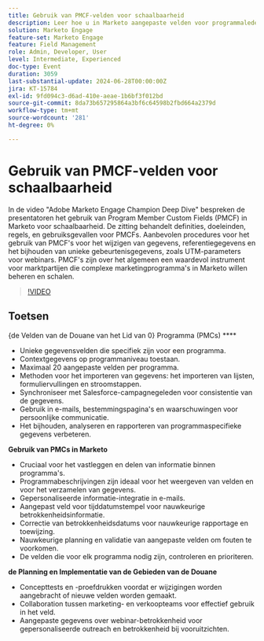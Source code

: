 ```yaml
---
title: Gebruik van PMCF-velden voor schaalbaarheid
description: Leer hoe u in Marketo aangepaste velden voor programmaleden (PMCF) kunt gebruiken voor schaalbaarheid, waaronder best practices voor gegevensbeheer, persoonlijke communicatie en nauwkeurige rapportage, zoals besproken in de Adobe Marketo Engage Champion Deep Dive-video.
solution: Marketo Engage
feature-set: Marketo Engage
feature: Field Management
role: Admin, Developer, User
level: Intermediate, Experienced
doc-type: Event
duration: 3059
last-substantial-update: 2024-06-28T00:00:00Z
jira: KT-15784
exl-id: 9fd094c3-d6ad-410e-aeae-1b6bf3f012bd
source-git-commit: 8da73b657295864a3bf6c64598b2fbd664a2379d
workflow-type: tm+mt
source-wordcount: '281'
ht-degree: 0%

---
```


# Gebruik van PMCF-velden voor schaalbaarheid

In de video &quot;Adobe Marketo Engage Champion Deep Dive&quot; bespreken de presentatoren het gebruik van Program Member Custom Fields (PMCF) in Marketo voor schaalbaarheid. De zitting behandelt definities, doeleinden, regels, en gebruiksgevallen voor PMCFs. Aanbevolen procedures voor het gebruik van PMCF&#39;s voor het wijzigen van gegevens, referentiegegevens en het bijhouden van unieke gebeurtenisgegevens, zoals UTM-parameters voor webinars. PMCF&#39;s zijn over het algemeen een waardevol instrument voor marktpartijen die complexe marketingprogramma&#39;s in Marketo willen beheren en schalen.

>[!VIDEO](https://video.tv.adobe.com/v/3430531/?learn=on)

## Toetsen

{de Velden van de Douane van het Lid van 0} Programma (PMCs) ****

* Unieke gegevensvelden die specifiek zijn voor een programma.
* Contextgegevens op programmaniveau toestaan.
* Maximaal 20 aangepaste velden per programma.
* Methoden voor het importeren van gegevens: het importeren van lijsten, formuliervullingen en stroomstappen.
* Synchroniseer met Salesforce-campagnegeleden voor consistentie van de gegevens.
* Gebruik in e-mails, bestemmingspagina&#39;s en waarschuwingen voor persoonlijke communicatie.
* Het bijhouden, analyseren en rapporteren van programmaspecifieke gegevens verbeteren.

**Gebruik van PMCs in Marketo**

* Cruciaal voor het vastleggen en delen van informatie binnen programma&#39;s.
* Programmabeschrijvingen zijn ideaal voor het weergeven van velden en voor het verzamelen van gegevens.
* Gepersonaliseerde informatie-integratie in e-mails.
* Aangepast veld voor tijddatumstempel voor nauwkeurige betrokkenheidsinformatie.
* Correctie van betrokkenheidsdatums voor nauwkeurige rapportage en toewijzing.
* Nauwkeurige planning en validatie van aangepaste velden om fouten te voorkomen.
* De velden die voor elk programma nodig zijn, controleren en prioriteren.

**de Planning en Implementatie van de Gebieden van de Douane**

* Concepttests en -proefdrukken voordat er wijzigingen worden aangebracht of nieuwe velden worden gemaakt.
* Collaboration tussen marketing- en verkoopteams voor effectief gebruik in het veld.
* Aangepaste gegevens over webinar-betrokkenheid voor gepersonaliseerde outreach en betrokkenheid bij vooruitzichten.

